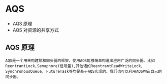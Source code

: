 
# AQS #

- AQS 原理
- AQS 对资源的共享方式

## AQS 原理 ##

	AQS是一个用来构建锁和同步器的框架，使用AQS能够简单构造出应用广泛的同步器。比如ReentrantLock,Semaphore(信号量),其他诸如ReentrantReadWriteLock, SynchronousQueue, FutureTask等均是基于AQS实现的。我们也可以利用AQS构造自己的同步器。


